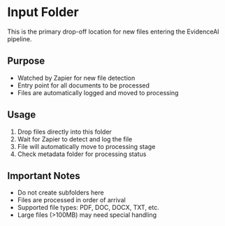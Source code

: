 # Input Folder

This is the primary drop-off location for new files entering the EvidenceAI pipeline.

## Purpose
- Watched by Zapier for new file detection
- Entry point for all documents to be processed
- Files are automatically logged and moved to processing

## Usage
1. Drop files directly into this folder
2. Wait for Zapier to detect and log the file
3. File will automatically move to processing stage
4. Check metadata folder for processing status

## Important Notes
- Do not create subfolders here
- Files are processed in order of arrival
- Supported file types: PDF, DOC, DOCX, TXT, etc.
- Large files (>100MB) may need special handling
